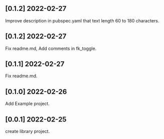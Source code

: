 ## [0.1.2] 2022-02-27

Improve description in pubspec.yaml that text length 60 to 180 characters.

## [0.1.2] 2022-02-27

Fix readme.md,
Add comments in fk_toggle.

## [0.1.1] 2022-02-27

Fix readme.md.

## [0.1.0] 2022-02-26

Add Example project.

## [0.0.1] 2022-02-25

create library project.
